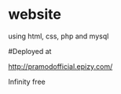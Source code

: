 # website

using html, css, php and mysql


#Deployed at

http://pramodofficial.epizy.com/


Infinity free
